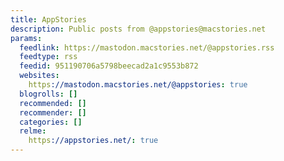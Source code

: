 ```yaml
---
title: AppStories
description: Public posts from @appstories@macstories.net
params:
  feedlink: https://mastodon.macstories.net/@appstories.rss
  feedtype: rss
  feedid: 951190706a5798beecad2a1c9553b872
  websites:
    https://mastodon.macstories.net/@appstories: true
  blogrolls: []
  recommended: []
  recommender: []
  categories: []
  relme:
    https://appstories.net/: true
---
```

